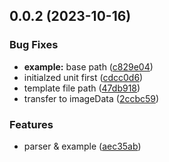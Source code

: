 

## 0.0.2 (2023-10-16)


### Bug Fixes

* **example:** base path ([c829e04](https://github.com/humandetail/gif-parser/commit/c829e04147a41c343d83c5ac530374e716d29b0e))
* initialzed unit first ([cdcc0d6](https://github.com/humandetail/gif-parser/commit/cdcc0d6582df721f9a44e11d0b1ab4b66db78762))
* template file path ([47db918](https://github.com/humandetail/gif-parser/commit/47db918e39a3c0464d63d979f0b10f71e5e63007))
* transfer to imageData ([2ccbc59](https://github.com/humandetail/gif-parser/commit/2ccbc591be9787063727592f4c808782e4e9b1e3))


### Features

* parser & example ([aec35ab](https://github.com/humandetail/gif-parser/commit/aec35abef3329d8a4ec9edbf83b914e9dd04d696))